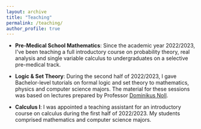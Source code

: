```yaml
---
layout: archive
title: "Teaching"
permalink: /teaching/
author_profile: true
---
```


* <b>Pre-Medical School Mathematics</b>: Since the academic year 2022/2023, I've been teaching a full introductory course on probability theory, real analysis and single variable calculus to undergraduates on a selective pre-medical track. 

* <b>Logic & Set Theory</b>: During the second half of 2022/2023, I gave Bachelor-level tutorials on formal logic and set theory to mathematics, physics and computer science majors. The material for these sessions was based on lectures prepared by Professor [Dominikus Noll](https://www.math.univ-toulouse.fr/~noll/).

* <b>Calculus I</b>: I was appointed a teaching assistant for an introductory course on calculus during the first half of 2022/2023. My students comprised mathematics and computer science majors.    
